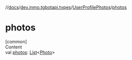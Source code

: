 //[docs](../../../index.md)/[dev.inmo.tgbotapi.types](../index.md)/[UserProfilePhotos](index.md)/[photos](photos.md)



# photos  
[common]  
Content  
val [photos](photos.md): [List](https://kotlinlang.org/api/latest/jvm/stdlib/kotlin.collections/-list/index.html)<[Photo](../../dev.inmo.tgbotapi.types.files/index.md#%5Bdev.inmo.tgbotapi.types.files%2FPhoto%2F%2F%2FPointingToDeclaration%2F%5D%2FClasslikes%2F625018081)>  



